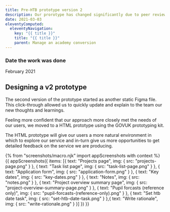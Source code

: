 ```yaml
---
title: Pre-HTB prototype version 2
description: Our prorotype has changed significantly due to peer reviews, user testing, increased knowledge and a move to a more focused MVP.
date: 2021-03-03
eleventyComputed:
  eleventyNavigation:
    key: "{{ title }}"
    title: "{{ title }}"
    parent: Manage an academy conversion
---
```

### Date the work was done
February 2021

## Designing a v2 prototype

The second version of the prototype started as another static Figma file. This click-through allowed us to quickly update and explain to the team our new thoughts and learnings. 

Feeling more confident that our approach more closely met the needs of our users, we moved to a HTML prototype using the GOVUK prototyping kit.

The HTML prototype will give our users a more natural environment in which to explore our service and in-turn give us more opportunities to get detailed feedback on the service we are producing.

{% from "screenshots/macro.njk" import appScreenshots with context %}
{{ appScreenshots({
  items: [{
      text: "Projects page",
      img: { src: "projects-page.png" }
    }, {
      text: "Task list page",
      img: { src: "task-list-page.png" }
    }, {
      text: "Application form",
      img: { src: "application-form.png" }
    }, {
      text: "Key dates",
      img: { src: "key-dates.png" }
    }, {
      text: "Notes",
      img: { src: "notes.png" }
    }, {
      text: "Project overview summary page",
      img: { src: "project-overview-summary-page.png" }
    },  {
      text: "Pupil forcasts (reference only)",
      img: { src: "pupil-forcasts-(reference-only).png" }
    }, {
      text: "Set htb date task",
      img: { src: "set-htb-date-task.png" }
    },{
      text: "Write rationale",
      img: { src: "write-rationale.png" }
    }]
}) }}
